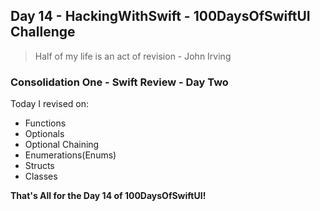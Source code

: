 ## Day 14 - HackingWithSwift - 100DaysOfSwiftUI Challenge

> Half of my life is an act of revision - John Irving

### Consolidation One - Swift Review - Day Two

Today I revised on: 

- Functions
- Optionals 
- Optional Chaining
- Enumerations(Enums)
- Structs
- Classes

**That's All for the Day 14 of 100DaysOfSwiftUI!**

